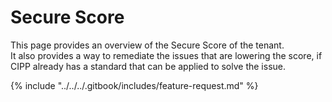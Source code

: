 # Secure Score

This page provides an overview of the Secure Score of the tenant.\
It also provides a way to remediate the issues that are lowering the score, if CIPP already has a standard that can be applied to solve the issue.



{% include "../../../.gitbook/includes/feature-request.md" %}
